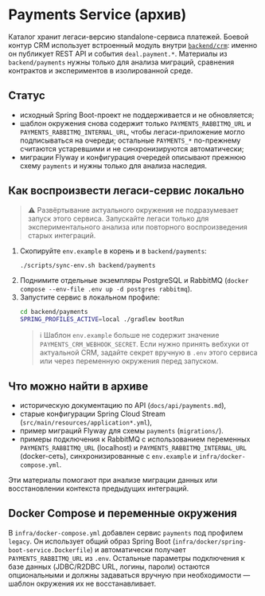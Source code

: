 # Payments Service (архив)

Каталог хранит легаси-версию standalone-сервиса платежей. Боевой контур CRM использует встроенный модуль внутри [`backend/crm`](../crm/README.md): именно он публикует REST API и события `deal.payment.*`. Материалы из `backend/payments` нужны только для анализа миграций, сравнения контрактов и экспериментов в изолированной среде.

## Статус
- исходный Spring Boot-проект не поддерживается и не обновляется;
- шаблон окружения снова содержит только `PAYMENTS_RABBITMQ_URL` и `PAYMENTS_RABBITMQ_INTERNAL_URL`, чтобы легаси-приложение могло подписываться на очереди; остальные `PAYMENTS_*` по-прежнему считаются устаревшими и не синхронизируются автоматически;
- миграции Flyway и конфигурация очередей описывают прежнюю схему `payments` и нужны только для анализа наследия.

## Как воспроизвести легаси-сервис локально

> ⚠️ Развёртывание актуального окружения не подразумевает запуск этого сервиса. Запускайте легаси только для экспериментального анализа или повторного воспроизведения старых интеграций.

1. Скопируйте `env.example` в корень и в `backend/payments`:
   ```bash
   ./scripts/sync-env.sh backend/payments
   ```
2. Поднимите отдельные экземпляры PostgreSQL и RabbitMQ (`docker compose --env-file .env up -d postgres rabbitmq`).
3. Запустите сервис в локальном профиле:
   ```bash
   cd backend/payments
   SPRING_PROFILES_ACTIVE=local ./gradlew bootRun
   ```
   > ℹ️ Шаблон `env.example` больше не содержит значение `PAYMENTS_CRM_WEBHOOK_SECRET`. Если нужно принять вебхуки от актуальной CRM, задайте секрет вручную в `.env` этого сервиса или через переменную окружения перед запуском.

## Что можно найти в архиве
- историческую документацию по API (`docs/api/payments.md`),
- старые конфигурации Spring Cloud Stream (`src/main/resources/application*.yml`),
- пример миграций Flyway для схемы `payments` (`migrations/`).
- примеры подключения к RabbitMQ с использованием переменных `PAYMENTS_RABBITMQ_URL` (localhost) и `PAYMENTS_RABBITMQ_INTERNAL_URL` (docker-сеть), синхронизированные с `env.example` и `infra/docker-compose.yml`.

Эти материалы помогают при анализе миграции данных или восстановлении контекста предыдущих интеграций.

## Docker Compose и переменные окружения

В `infra/docker-compose.yml` добавлен сервис `payments` под профилем `legacy`. Он использует общий образ Spring Boot (`infra/docker/spring-boot-service.Dockerfile`) и автоматически получает `PAYMENTS_RABBITMQ_URL` из `.env`. Остальные параметры подключения к базе данных (JDBC/R2DBC URL, логины, пароли) остаются опциональными и должны задаваться вручную при необходимости — шаблон окружения их не восстанавливает.
